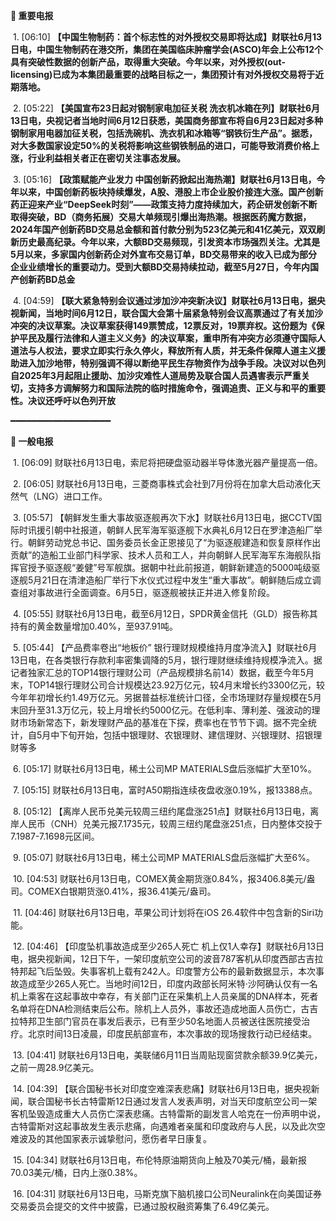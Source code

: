 **🔴 重要电报**

  1. [06:10] **【中国生物制药：首个标志性的对外授权交易即将达成】财联社6月13日电，中国生物制药在港交所，集团在美国临床肿瘤学会(ASCO)年会上公布12个具有突破性数据的创新产品，取得重大突破。今年以来，对外授权(out-licensing)已成为本集团最重要的战略目标之一，集团预计有对外授权交易将于近期落地。**

  2. [05:22] **【美国宣布23日起对钢制家电加征关税 洗衣机冰箱在列】财联社6月13日电，央视记者当地时间6月12日获悉，美国商务部宣布将自6月23日起对多种钢制家用电器加征关税，包括洗碗机、洗衣机和冰箱等“钢铁衍生产品”。据悉，对大多数国家设定50%的关税将影响这些钢铁制品的进口，可能导致消费价格上涨，行业利益相关者正在密切关注事态发展。**

  3. [05:16] **【政策赋能产业发力 中国创新药掀起出海热潮】财联社6月13日电，今年以来，中国创新药板块持续爆发，A股、港股上市企业股价接连大涨。国产创新药正迎来产业“DeepSeek时刻”——政策支持力度持续加大，药企研发创新不断取得突破，BD（商务拓展）交易大单频现引爆出海热潮。根据医药魔方数据，2024年国产创新药BD交易总金额和首付款分别为523亿美元和41亿美元，双双刷新历史最高纪录。今年以来，大额BD交易频现，引发资本市场强烈关注。尤其是5月以来，多家国内创新药企对外宣布交易订单，BD交易带来的收入已成为部分企业业绩增长的重要动力。受到大额BD交易持续拉动，截至5月27日，今年内国产创新药BD总金**

  4. [04:59] **【联大紧急特别会议通过涉加沙冲突新决议】财联社6月13日电，据央视新闻，当地时间6月12日，联合国大会第十届紧急特别会议高票通过了有关加沙冲突的决议草案。决议草案获得149票赞成，12票反对，19票弃权。这份题为《保护平民及履行法律和人道主义义务》的决议草案，重申所有冲突方必须遵守国际人道法与人权法，要求立即实行永久停火，释放所有人质，并无条件保障人道主义援助进入加沙地带，特别强调不得以断绝平民生存物资作为战争手段。决议对以色列自2025年3月起阻止援助、加沙灾难性人道局势及联合国人员遇害表示严重关切，支持多方调解努力和国际法院的临时措施命令，强调追责、正义与和平的重要性。决议还呼吁以色列开放**

━━━━━━━━━━━━━━━━━━━

**📰 一般电报**

  1. [06:09] 财联社6月13日电，索尼将把硬盘驱动器半导体激光器产量提高一倍。

  2. [06:05] 财联社6月13日电，三菱商事株式会社到7月份将在加拿大启动液化天然气（LNG）进口工作。

  3. [05:57] 【朝鲜发生重大事故驱逐舰再次下水】财联社6月13日电，据CCTV国际时讯援引朝中社报道，朝鲜人民军海军驱逐舰下水典礼6月12日在罗津造船厂举行。朝鲜劳动党总书记、国务委员长金正恩接见了“为驱逐舰建造和恢复原样作出贡献”的造船工业部门科学家、技术人员和工人，并向朝鲜人民军海军东海舰队指挥官授予驱逐舰“姜健”号军舰旗。据朝中社此前报道，朝鲜新建造的5000吨级驱逐舰5月21日在清津造船厂举行下水仪式过程中发生“重大事故”。朝鲜随后成立调查组对事故进行全面调查。6月5日，驱逐舰被扶正并进入修复阶段。

  4. [05:55] 财联社6月13日电，截至6月12日，SPDR黄金信托（GLD）报告称其持有的黄金数量增加0.40%，至937.91吨。

  5. [05:44] 【产品费率卷出“地板价” 银行理财规模维持月度净流入】财联社6月13日电，在各类银行存款利率密集调降的5月，银行理财继续维持规模净流入。据记者独家汇总的TOP14银行理财公司（产品规模排名前14）数据，截至今年5月末，TOP14银行理财公司合计规模达23.92万亿元，较4月末增长约3300亿元，较今年年初增长约1.49万亿元。另据普益标准统计口径，全市场理财存量规模在5月末回升至31.3万亿元，较上月增长约5000亿元。在低利率、薄利差、强波动的理财市场新常态下，新发理财产品的基准在下探，费率也在节节下调。据不完全统计，自5月中下旬开始，包括中银理财、农银理财、建信理财、兴银理财、招银理财等多

  6. [05:17] 财联社6月13日电，稀土公司MP MATERIALS盘后涨幅扩大至10%。

  7. [05:15] 财联社6月13日电，富时A50期指连续夜盘收涨0.19%，报13388点。

  8. [05:12] 【离岸人民币兑美元较周三纽约尾盘涨251点】财联社6月13日电，离岸人民币（CNH）兑美元报7.1735元，较周三纽约尾盘涨251点，日内整体交投于7.1987-7.1698元区间。

  9. [05:07] 财联社6月13日电，稀土公司MP MATERIALS盘后涨幅扩大至6%。

  10. [04:53] 财联社6月13日电，COMEX黄金期货涨0.84%，报3406.8美元/盎司。COMEX白银期货涨0.41%，报36.41美元/盎司。

  11. [04:46] 财联社6月13日电，苹果公司计划将在iOS 26.4软件中包含新的Siri功能。

  12. [04:46] 【印度坠机事故造成至少265人死亡 机上仅1人幸存】财联社6月13日电，据央视新闻，12日下午，一架印度航空公司的波音787客机从印度西部古吉拉特邦起飞后坠毁。失事客机上载有242人。印度警方公布的最新数据显示，本次事故造成至少265人死亡。当地时间12日，印度内政部长阿米特·沙阿确认仅有一名机上乘客在这起事故中幸存，有关部门正在采集机上人员亲属的DNA样本，死者名单将在DNA检测结束后公布。除机上人员外，事故还造成地面人员伤亡，古吉拉特邦卫生部门官员在事发后表示，已有至少50名地面人员被送往医院接受治疗。北京时间13日凌晨，印度民航部宣布，本次事故的现场搜救行动已经结束。

  13. [04:41] 财联社6月13日电，美联储6月11日当周贴现窗贷款余额39.9亿美元，之前一周28.9亿美元。

  14. [04:39] 【联合国秘书长对印度空难深表悲痛】财联社6月13日电，据央视新闻，联合国秘书长古特雷斯12日通过发言人发表声明，对当天印度航空公司一架客机坠毁造成重大人员伤亡深表悲痛。古特雷斯的副发言人哈克在一份声明中说，古特雷斯对这起事故发生表示悲痛，向遇难者亲属和印度政府与人民，以及此次空难波及的其他国家表示诚挚慰问，愿伤者早日康复。

  15. [04:34] 财联社6月13日电，布伦特原油期货向上触及70美元/桶，最新报70.03美元/桶，日内上涨0.38%。

  16. [04:31] 财联社6月13日电，马斯克旗下脑机接口公司Neuralink在向美国证券交易委员会提交的文件中披露，已通过股权融资筹集了6.49亿美元。

